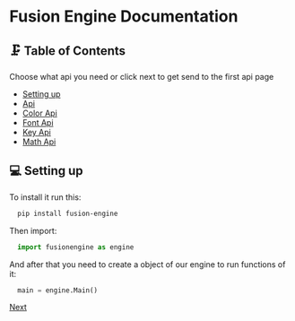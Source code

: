 # Fusion Engine Documentation

## 🗜️ Table of Contents
Choose what api you need or click next to get send to the first api page

 - [Setting up](#setting-up)
 - [Api](<https://dimkauzh.github.io/fusion-engine/docs/wiki/api.html>)
 - [Color Api](<https://dimkauzh.github.io/fusion-engine/docs/wiki/color_api.html>)
 - [Font Api](<https://dimkauzh.github.io/fusion-engine/docs/wiki/fonts.html>)
 - [Key Api](<https://dimkauzh.github.io/fusion-engine/docs/wiki/keys.html>)
 - [Math Api](<https://dimkauzh.github.io/fusion-engine/docs/wiki/math.html>)


## 💻 Setting up

To install it run this:

```bash
  pip install fusion-engine
```

Then import:

```python
  import fusionengine as engine
```

And after that you need to create a object of our engine to run functions of it:

```python
  main = engine.Main()
```

[Next](<https://dimkauzh.github.io/fusion-engine/docs/wiki/api.html>)

